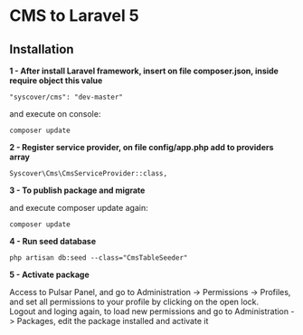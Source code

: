 # CMS to Laravel 5

## Installation

**1 - After install Laravel framework, insert on file composer.json, inside require object this value**
```
"syscover/cms": "dev-master"

```
and execute on console:
```
composer update
```

**2 - Register service provider, on file config/app.php add to providers array**

```
Syscover\Cms\CmsServiceProvider::class,

```

**3 - To publish package and migrate**

and execute composer update again:
```
composer update
```

**4 - Run seed database**

```
php artisan db:seed --class="CmsTableSeeder"
```

**5 - Activate package**

Access to Pulsar Panel, and go to Administration -> Permissions -> Profiles, and set all permissions to your profile by clicking on the open lock.<br>
Logout and loging again, to load new permissions and go to Administration -> Packages, edit the package installed and activate it